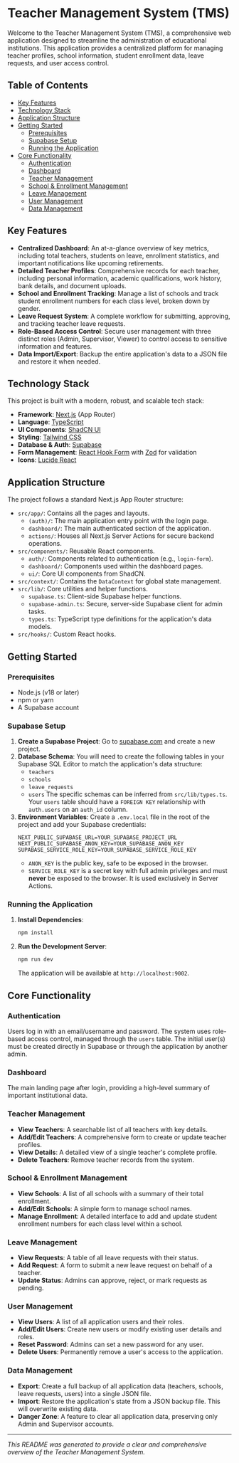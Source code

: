 
# Teacher Management System (TMS)

Welcome to the Teacher Management System (TMS), a comprehensive web application designed to streamline the administration of educational institutions. This application provides a centralized platform for managing teacher profiles, school information, student enrollment data, leave requests, and user access control.

## Table of Contents

- [Key Features](#key-features)
- [Technology Stack](#technology-stack)
- [Application Structure](#application-structure)
- [Getting Started](#getting-started)
  - [Prerequisites](#prerequisites)
  - [Supabase Setup](#supabase-setup)
  - [Running the Application](#running-the-application)
- [Core Functionality](#core-functionality)
  - [Authentication](#authentication)
  - [Dashboard](#dashboard)
  - [Teacher Management](#teacher-management)
  - [School & Enrollment Management](#school--enrollment-management)
  - [Leave Management](#leave-management)
  - [User Management](#user-management)
  - [Data Management](#data-management)

## Key Features

- **Centralized Dashboard**: An at-a-glance overview of key metrics, including total teachers, students on leave, enrollment statistics, and important notifications like upcoming retirements.
- **Detailed Teacher Profiles**: Comprehensive records for each teacher, including personal information, academic qualifications, work history, bank details, and document uploads.
- **School and Enrollment Tracking**: Manage a list of schools and track student enrollment numbers for each class level, broken down by gender.
- **Leave Request System**: A complete workflow for submitting, approving, and tracking teacher leave requests.
- **Role-Based Access Control**: Secure user management with three distinct roles (Admin, Supervisor, Viewer) to control access to sensitive information and features.
- **Data Import/Export**: Backup the entire application's data to a JSON file and restore it when needed.

## Technology Stack

This project is built with a modern, robust, and scalable tech stack:

- **Framework**: [Next.js](https://nextjs.org/) (App Router)
- **Language**: [TypeScript](https://www.typescriptlang.org/)
- **UI Components**: [ShadCN UI](https://ui.shadcn.com/)
- **Styling**: [Tailwind CSS](https://tailwindcss.com/)
- **Database & Auth**: [Supabase](https://supabase.io/)
- **Form Management**: [React Hook Form](https://react-hook-form.com/) with [Zod](https://zod.dev/) for validation
- **Icons**: [Lucide React](https://lucide.dev/guide/packages/lucide-react)

## Application Structure

The project follows a standard Next.js App Router structure:

- `src/app/`: Contains all the pages and layouts.
  - `(auth)/`: The main application entry point with the login page.
  - `dashboard/`: The main authenticated section of the application.
  - `actions/`: Houses all Next.js Server Actions for secure backend operations.
- `src/components/`: Reusable React components.
  - `auth/`: Components related to authentication (e.g., `login-form`).
  - `dashboard/`: Components used within the dashboard pages.
  - `ui/`: Core UI components from ShadCN.
- `src/context/`: Contains the `DataContext` for global state management.
- `src/lib/`: Core utilities and helper functions.
  - `supabase.ts`: Client-side Supabase helper functions.
  - `supabase-admin.ts`: Secure, server-side Supabase client for admin tasks.
  - `types.ts`: TypeScript type definitions for the application's data models.
- `src/hooks/`: Custom React hooks.

## Getting Started

### Prerequisites

- Node.js (v18 or later)
- npm or yarn
- A Supabase account

### Supabase Setup

1.  **Create a Supabase Project**: Go to [supabase.com](https://supabase.com) and create a new project.
2.  **Database Schema**: You will need to create the following tables in your Supabase SQL Editor to match the application's data structure:
    - `teachers`
    - `schools`
    - `leave_requests`
    - `users`
    The specific schemas can be inferred from `src/lib/types.ts`. Your `users` table should have a `FOREIGN KEY` relationship with `auth.users` on an `auth_id` column.
3.  **Environment Variables**: Create a `.env.local` file in the root of the project and add your Supabase credentials:
    ```
    NEXT_PUBLIC_SUPABASE_URL=YOUR_SUPABASE_PROJECT_URL
    NEXT_PUBLIC_SUPABASE_ANON_KEY=YOUR_SUPABASE_ANON_KEY
    SUPABASE_SERVICE_ROLE_KEY=YOUR_SUPABASE_SERVICE_ROLE_KEY
    ```
    - `ANON_KEY` is the public key, safe to be exposed in the browser.
    - `SERVICE_ROLE_KEY` is a secret key with full admin privileges and must **never** be exposed to the browser. It is used exclusively in Server Actions.

### Running the Application

1.  **Install Dependencies**:
    ```bash
    npm install
    ```
2.  **Run the Development Server**:
    ```bash
    npm run dev
    ```
    The application will be available at `http://localhost:9002`.

## Core Functionality

### Authentication

Users log in with an email/username and password. The system uses role-based access control, managed through the `users` table. The initial user(s) must be created directly in Supabase or through the application by another admin.

### Dashboard

The main landing page after login, providing a high-level summary of important institutional data.

### Teacher Management

- **View Teachers**: A searchable list of all teachers with key details.
- **Add/Edit Teachers**: A comprehensive form to create or update teacher profiles.
- **View Details**: A detailed view of a single teacher's complete profile.
- **Delete Teachers**: Remove teacher records from the system.

### School & Enrollment Management

- **View Schools**: A list of all schools with a summary of their total enrollment.
- **Add/Edit Schools**: A simple form to manage school names.
- **Manage Enrollment**: A detailed interface to add and update student enrollment numbers for each class level within a school.

### Leave Management

- **View Requests**: A table of all leave requests with their status.
- **Add Request**: A form to submit a new leave request on behalf of a teacher.
- **Update Status**: Admins can approve, reject, or mark requests as pending.

### User Management

- **View Users**: A list of all application users and their roles.
- **Add/Edit Users**: Create new users or modify existing user details and roles.
- **Reset Password**: Admins can set a new password for any user.
- **Delete Users**: Permanently remove a user's access to the application.

### Data Management

- **Export**: Create a full backup of all application data (teachers, schools, leave requests, users) into a single JSON file.
- **Import**: Restore the application's state from a JSON backup file. This will overwrite existing data.
- **Danger Zone**: A feature to clear all application data, preserving only Admin and Supervisor accounts.

---
*This README was generated to provide a clear and comprehensive overview of the Teacher Management System.*
